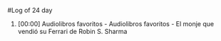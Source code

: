 #Log of 24 day

1. [00:00] Audiolibros favoritos - Audiolibros favoritos - El monje que vendió su Ferrari de Robin S. Sharma
